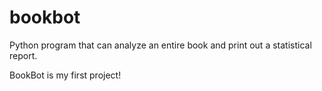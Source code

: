 # bookbot
Python program that can analyze an entire book and print out a statistical report.

BookBot is my first project!
